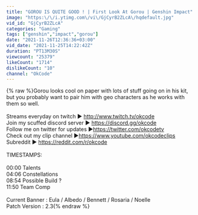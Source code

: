 ```yaml
---
title: "GOROU IS QUITE GOOD ! | First Look At Gorou | Genshin Impact"
image: "https:\/\/i.ytimg.com\/vi\/GjCyrB2ZLcA\/hqdefault.jpg"
vid_id: "GjCyrB2ZLcA"
categories: "Gaming"
tags: ["genshin","impact","gorou"]
date: "2021-11-26T12:36:36+03:00"
vid_date: "2021-11-25T14:22:42Z"
duration: "PT13M30S"
viewcount: "25379"
likeCount: "1714"
dislikeCount: "10"
channel: "OkCode"
---
```

{% raw %}Gorou looks cool on paper with lots of stuff going on in his kit, but you probably want to pair him with geo characters as he works with them so well.<br /><br />Streams everyday on twitch ► <a rel="nofollow" target="blank" href="http://www.twitch.tv/okcode">http://www.twitch.tv/okcode</a><br />Join my scuffed discord server ► <a rel="nofollow" target="blank" href="https://discord.gg/okcode">https://discord.gg/okcode</a><br />Follow me on twitter for updates ►<a rel="nofollow" target="blank" href="https://twitter.com/okcodetv">https://twitter.com/okcodetv</a><br />Check out my clip channel ►<a rel="nofollow" target="blank" href="https://www.youtube.com/okcodeclips">https://www.youtube.com/okcodeclips</a><br />Subreddit ► <a rel="nofollow" target="blank" href="https://reddit.com/r/okcode">https://reddit.com/r/okcode</a><br /><br />TIMESTAMPS:<br /><br />00:00 Talents<br />04:06 Constellations<br />08:54 Possible Build ?<br />11:50 Team Comp<br /><br />Current Banner : Eula / Albedo / Bennett / Rosaria / Noelle<br />Patch Version : 2.3{% endraw %}
